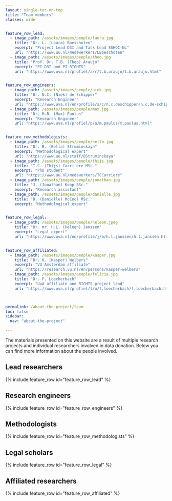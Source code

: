 ```yaml
---
layout: single-toc-on-top
title: "Team members"
classes: wide


feature_row_lead:
  - image_path: /assets/images/people/laura.jpg
    title: "Dr. L. (Laura) Boeschoten"
    excerpt: "Project Lead D3I and Task Lead SSHOC-NL"
    url: "https://www.uu.nl/medewerkers/LBoeschoten"
  - image_path: /assets/images/people/theo.jpg
    title: "Prof. Dr. T.B. (Theo) Araujo"
    excerpt: "PI D3I and PI RIGHTS"
    url: "https://www.uva.nl/profiel/a/r/t.b.araujo/t.b.araujo.html"


feature_row_engineers:
  - image_path: /assets/images/people/niek.jpg
    title: "Dr. N.C. (Niek) de Schipper"
    excerpt: "Research Engineer"
    url: "https://www.uva.nl/en/profile/s/c/n.c.deschipper/n.c.de-schipper.html"
  - image_path: /assets/images/people/max.jpg
    title: "Dr. M.B. (Max) Paulus"
    excerpt: "Research Engineer"
    url: "https://www.uva.nl/profiel/p/a/m.paulus/m.paulus.html"


feature_row_methodologists:
  - image_path: /assets/images/people/bella.jpg
    title: "Dr. B. (Bella) Struminskaya"
    excerpt: "Methodological expert"
    url: "https://www.uu.nl/staff/BStruminskaya"
  - image_path: /assets/images/people/thijs.jpg
    title: "T.C. (Thijs) Carri`ere MSc."
    excerpt: "PhD student"
    url: "https://www.uu.nl/medewerkers/TCCarriere"
  - image_path: /assets/images/people/jonathan.jpg
    title: "J. (Jonathan) Koop BSc."
    excerpt: "Research assistant"
  - image_path: /assets/images/people/danielle.jpg
    title: "D. (Danielle) McCool MSc."
    excerpt: "Methodological expert"


feature_row_legal:
  - image_path: /assets/images/people/heleen.jpeg
    title: "Dr. mr. H.L. (Heleen) Janssen"
    excerpt: "Legal expert"
    url: "https://www.uva.nl/en/profile/j/a/h.l.janssen/h.l.janssen.html"


feature_row_affiliated: 
  - image_path: /assets/images/people/kasper.jpg
    title: "Dr. K. (Kasper) Welbers"
    excerpt: "VU Amsterdam affiliate"
    url: "https://research.vu.nl/en/persons/kasper-welbers"
  - image_path: /assets/images/people/felicia.jpg
    title: "Dr. F. Loecherbach"
    excerpt: "UvA affiliate and RIGHTS project lead"
    url: "https://www.uva.nl/profiel/l/o/f.loecherbach/f.loecherbach.html"



permalink: /about-the-project/team
toc: false
sidebar:
  nav: "about-the-project"

---
```


The materials presented on this website are a result of multiple research projects and individual researchers involved in data donation. Below you can find more information about the people involved. 

## Lead researchers 

{% include feature_row id="feature_row_lead" %}

## Research engineers

{% include feature_row id="feature_row_engineers" %}

## Methodologists 

{% include feature_row id="feature_row_methodologists" %}

## Legal scholars 

{% include feature_row id="feature_row_legal" %}

## Affiliated researchers 

{% include feature_row id="feature_row_affiliated" %}